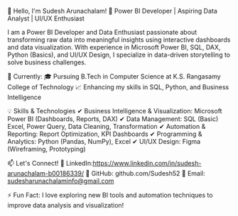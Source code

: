 👋 Hello, I'm Sudesh Arunachalam!
🚀 Power BI Developer | Aspiring Data Analyst | UI/UX Enthusiast

I am a Power BI Developer and Data Enthusiast passionate about transforming raw data into meaningful insights using interactive dashboards and data visualization. With experience in Microsoft Power BI, SQL, DAX, Python (Basics), and UI/UX Design, I specialize in data-driven storytelling to solve business challenges.

📌 Currently:
🎓 Pursuing B.Tech in Computer Science at K.S. Rangasamy College of Technology
📈 Enhancing my skills in SQL, Python, and Business Intelligence

💡 Skills & Technologies
✔ Business Intelligence & Visualization: Microsoft Power BI (Dashboards, Reports, DAX)
✔ Data Management: SQL (Basic) Excel, Power Query, Data Cleaning, Transformation
✔ Automation & Reporting: Report Optimization, KPI Dashboards
✔ Programming & Analytics: Python (Pandas, NumPy), Excel
✔ UI/UX Design: Figma (Wireframing, Prototyping)

📫 Let's Connect!
🔗 LinkedIn:https://www.linkedin.com/in/sudesh-arunachalam-b00186339/
🔗 GitHub: github.com/Sudesh52
📧 Email: sudesharunachalaminfo@gmail.com

⚡ Fun Fact: I love exploring new BI tools and automation techniques to improve data analysis and visualization!
